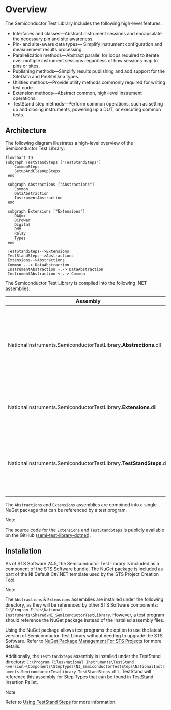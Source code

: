 # Overview

The Semiconductor Test Library includes the following high-level features:

- Interfaces and classes—Abstract instrument sessions and encapsulate the necessary pin and site awareness.
- Pin- and site-aware data types— Simplify instrument configuration and measurement results processing.
- Parallelization methods—Abstract parallel for loops required to iterate over multiple instrument sessions regardless of how sessions map to pins or sites.
- Publishing methods—Simplify results publishing and add support for the SiteData and PinSiteData types.
- Utilities methods—Provide utility methods commonly required for writing test code.
- Extension methods—Abstract common, high-level instrument operations.
- TestStand step methods—Perform common operations, such as setting up and closing instruments, powering up a DUT, or executing common tests.

## Architecture

The following diagram illustrates a high-level overview of the Semiconductor Test Library:

```mermaid
flowchart TD
subgraph TestStandSteps ["TestStandSteps"]
    CommonSteps
    SetupAndCleanupSteps
 end

 subgraph Abstractions ["Abstractions"]
    Common
    DataAbstraction
    InstrumentAbstraction
 end

 subgraph Extensions ["Extensions"]
    DAQmx
    DCPower
    Digital
    DMM
    Relay
    Types
 end

 TestStandSteps-->Extensions
 TestStandSteps-->Abstractions
 Extensions-->Abstractions
 Common -.-> DataAbstraction
 InstrumentAbstraction -.-> DataAbstraction
 InstrumentAbstraction <-.-> Common
```

The Semiconductor Test Library is compiled into the following .NET assemblies:

| Assembly                                                      | Description                                    |
| ------------------------------------------------------------- | ---------------------------------------------- |
| NationalInstruments.SemiconductorTestLibrary.**Abstractions**.dll | Abstractions for pin- and site-aware data types, instrument sessions management, as well as parallelization, publishing, and core utilities. |
| NationalInstruments.SemiconductorTestLibrary.**Extensions**.dll       | Extensions for common, high-level instrument operations built using the abstractions. |
| NationalInstruments.SemiconductorTestLibrary.**TestStandSteps**.dll  | Step methods used by TestStand. A test sequence references this assembly when you drag and drop step types in TestStand. |

The `Abstractions` and `Extensions` assemblies are combined into a single NuGet package that can be referenced by a test program.

> [!NOTE]
> The source code for the `Extensions` and `TestStandSteps` is publicly available on the GitHub ([semi-test-library-dotnet](https://github.com/ni/semi-test-library-dotnet)).

## Installation

As of STS Software 24.5, the Semiconductor Test Library is included as a component of the STS Software bundle. The NuGet package is included as part of the NI Default C#/.NET template used by the STS Project Creation Tool.

> [!NOTE]
> The `Abstractions` & `Extensions` assemblies are installed under the following directory, as they will be referenced by other STS Software components: `C:\Program Files\National Instruments\Shared\NI_SemiconductorTestLibrary`. However, a test program should reference the NuGet package instead of the installed assembly files.
>
> Using the NuGet package allows test programs the option to use the latest version of Semiconductor Test Library without needing to upgrade the STS Software. Refer to [NuGet Package Management For STS Projects](NuGetPackageManagementForSTSProjects.md) for more details.

Additionally, the `TestStandSteps` assembly is installed under the TestStand directory: `C:\Program Files\National Instruments\TestStand <version>\Components\StepTypes\NI_SemiconductorTestSteps\NationalInstruments.SemiconductorTestLibrary.TestStandSteps.dll`. TestStand will reference this assembly for Step Types that can be found in TestStand Insertion Pallet.

>[!NOTE]
> Refer to [Using TestStand Steps](UsingTestStandSteps.md) for more information.
